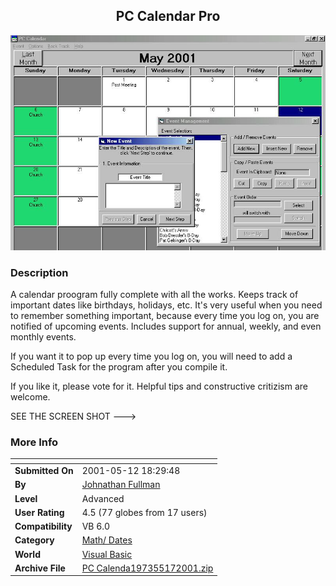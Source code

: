 ﻿<div align="center">

## PC Calendar Pro

<img src="PIC20015172355572898.jpg">
</div>

### Description

A calendar proogram fully complete with all the works. Keeps track of important dates like birthdays, holidays, etc. It's very useful when you need to remember something important, because every time you log on, you are notified of upcoming events. Includes support for annual, weekly, and even monthly events.

If you want it to pop up every time you log on, you will need to add a Scheduled Task for the program after you compile it.

If you like it, please vote for it. Helpful tips and constructive critizism are welcome.

SEE THE SCREEN SHOT --->
 
### More Info
 


<span>             |<span>
---                |---
**Submitted On**   |2001-05-12 18:29:48
**By**             |[Johnathan Fullman](https://github.com/Planet-Source-Code/PSCIndex/blob/master/ByAuthor/johnathan-fullman.md)
**Level**          |Advanced
**User Rating**    |4.5 (77 globes from 17 users)
**Compatibility**  |VB 6\.0
**Category**       |[Math/ Dates](https://github.com/Planet-Source-Code/PSCIndex/blob/master/ByCategory/math-dates__1-37.md)
**World**          |[Visual Basic](https://github.com/Planet-Source-Code/PSCIndex/blob/master/ByWorld/visual-basic.md)
**Archive File**   |[PC Calenda197355172001\.zip](https://github.com/Planet-Source-Code/johnathan-fullman-pc-calendar-pro__1-23252/archive/master.zip)








